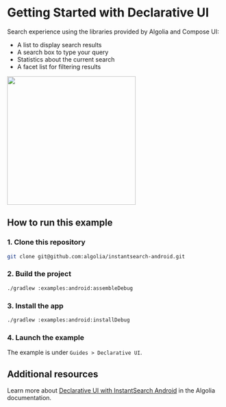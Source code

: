 # Getting Started with Declarative UI

Search experience using the libraries provided by Algolia and Compose UI:

* A list to display search results
* A search box to type your query
* Statistics about the current search
* A facet list for filtering results

<img src="/docs/img/guide/declarative_ui.gif" width="300"/>

## How to run this example

### 1. Clone this repository

```sh
git clone git@github.com:algolia/instantsearch-android.git
```

### 2. Build the project

```sh
./gradlew :examples:android:assembleDebug
```

### 3. Install the app

```sh
./gradlew :examples:android:installDebug
```

### 4. Launch the example

The example is under `Guides > Declarative UI`.

## Additional resources
Learn more about [Declarative UI with InstantSearch Android](https://www.algolia.com/doc/guides/building-search-ui/getting-started/how-to/declarative/android/) in the Algolia documentation.
